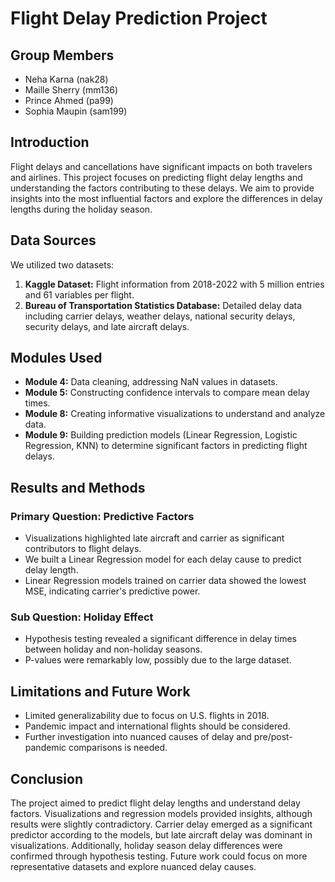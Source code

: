 # Flight Delay Prediction Project

## Group Members
- Neha Karna (nak28)
- Maille Sherry (mm136)
- Prince Ahmed (pa99)
- Sophia Maupin (sam199)

## Introduction
Flight delays and cancellations have significant impacts on both travelers and airlines. This project focuses on predicting flight delay lengths and understanding the factors contributing to these delays. We aim to provide insights into the most influential factors and explore the differences in delay lengths during the holiday season.

## Data Sources
We utilized two datasets: 
1. **Kaggle Dataset:** Flight information from 2018-2022 with 5 million entries and 61 variables per flight.
2. **Bureau of Transportation Statistics Database:** Detailed delay data including carrier delays, weather delays, national security delays, security delays, and late aircraft delays.

## Modules Used
- **Module 4:** Data cleaning, addressing NaN values in datasets.
- **Module 5:** Constructing confidence intervals to compare mean delay times.
- **Module 8:** Creating informative visualizations to understand and analyze data.
- **Module 9:** Building prediction models (Linear Regression, Logistic Regression, KNN) to determine significant factors in predicting flight delays.

## Results and Methods

### Primary Question: Predictive Factors
- Visualizations highlighted late aircraft and carrier as significant contributors to flight delays.
- We built a Linear Regression model for each delay cause to predict delay length.
- Linear Regression models trained on carrier data showed the lowest MSE, indicating carrier's predictive power.

### Sub Question: Holiday Effect
- Hypothesis testing revealed a significant difference in delay times between holiday and non-holiday seasons.
- P-values were remarkably low, possibly due to the large dataset.

## Limitations and Future Work
- Limited generalizability due to focus on U.S. flights in 2018.
- Pandemic impact and international flights should be considered.
- Further investigation into nuanced causes of delay and pre/post-pandemic comparisons is needed.

## Conclusion
The project aimed to predict flight delay lengths and understand delay factors. Visualizations and regression models provided insights, although results were slightly contradictory. Carrier delay emerged as a significant predictor according to the models, but late aircraft delay was dominant in visualizations. Additionally, holiday season delay differences were confirmed through hypothesis testing. Future work could focus on more representative datasets and explore nuanced delay causes.
